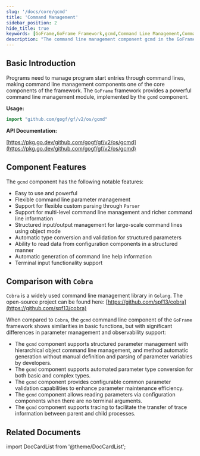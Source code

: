 ```yaml
---
slug: '/docs/core/gcmd'
title: 'Command Management'
sidebar_position: 2
hide_title: true
keywords: [GoFrame,GoFrame Framework,gcmd,Command Line Management,Command Line Parameters,Command Line Parsing,Cobra,Parameter Validation,Tracing,Command Line Help]
description: "The command line management component gcmd in the GoFrame framework. gcmd provides powerful command line management features, including flexible parameter management, custom parsing, multi-level command management, automatic type conversion, parameter validation, reading configuration component parameters, tracing, and automatic generation of command line help information."
---
```


## Basic Introduction

Programs need to manage program start entries through command lines, making command line management components one of the core components of the framework. The `GoFrame` framework provides a powerful command line management module, implemented by the `gcmd` component.

**Usage:**

```go
import "github.com/gogf/gf/v2/os/gcmd"
```

**API Documentation:**

[https://pkg.go.dev/github.com/gogf/gf/v2/os/gcmd](https://pkg.go.dev/github.com/gogf/gf/v2/os/gcmd)

## Component Features

The `gcmd` component has the following notable features:

- Easy to use and powerful
- Flexible command line parameter management
- Support for flexible custom parsing through `Parser`
- Support for multi-level command line management and richer command line information
- Structured input/output management for large-scale command lines using object mode
- Automatic type conversion and validation for structured parameters
- Ability to read data from configuration components in a structured manner
- Automatic generation of command line help information
- Terminal input functionality support

## Comparison with `Cobra`

`Cobra` is a widely used command line management library in `Golang`. The open-source project can be found here: [https://github.com/spf13/cobra](https://github.com/spf13/cobra)

When compared to `Cobra`, the `gcmd` command line component of the `GoFrame` framework shows similarities in basic functions, but with significant differences in parameter management and observability support:

- The `gcmd` component supports structured parameter management with hierarchical object command line management, and method automatic generation without manual definition and parsing of parameter variables by developers.
- The `gcmd` component supports automated parameter type conversion for both basic and complex types.
- The `gcmd` component provides configurable common parameter validation capabilities to enhance parameter maintenance efficiency.
- The `gcmd` component allows reading parameters via configuration components when there are no terminal arguments.
- The `gcmd` component supports tracing to facilitate the transfer of trace information between parent and child processes.

## Related Documents

import DocCardList from '@theme/DocCardList';

<DocCardList />